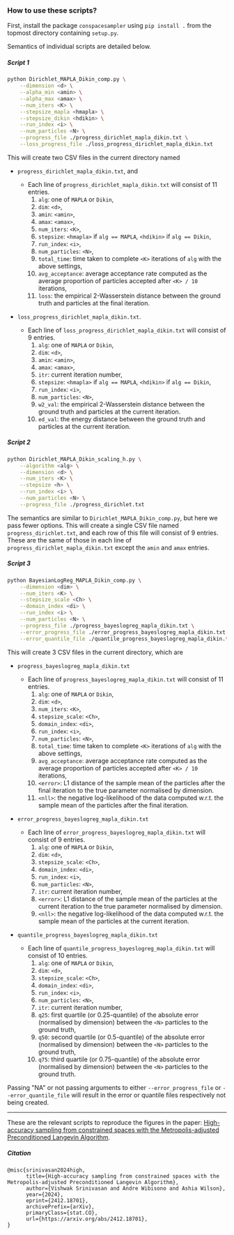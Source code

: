 ### How to use these scripts?

First, install the package `conspacesampler` using `pip install .` from the topmost directory containing `setup.py`.

Semantics of individual scripts are detailed below.

##### Script 1

```bash
python Dirichlet_MAPLA_Dikin_comp.py \
    --dimension <d> \
    --alpha_min <amin> \
    --alpha_max <amax> \
    --num_iters <K> \
    --stepsize_mapla <hmapla> \
    --stepsize_dikin <hdikin> \
    --run_index <i> \
    --num_particles <N> \
    --progress_file ./progress_dirichlet_mapla_dikin.txt \
    --loss_progress_file ./loss_progress_dirichlet_mapla_dikin.txt
```
This will create two CSV files in the current directory named

- `progress_dirichlet_mapla_dikin.txt`, and
    - Each line of `progress_dirichlet_mapla_dikin.txt` will consist of 11 entries.
        1. `alg`: one of `MAPLA` or `Dikin`,
        2. `dim`: `<d>`,
        3. `amin`: `<amin>`,
        4. `amax`: `<amax>`,
        5. `num_iters`: `<K>`,
        6. `stepsize`: `<hmapla>` if `alg == MAPLA`, `<hdikin>` if `alg == Dikin`,
        7. `run_index`: `<i>`,
        8. `num_particles`: `<N>`,
        9. `total_time`: time taken to complete `<K>` iterations of `alg` with the above settings,
        10. `avg_acceptance`: average acceptance rate computed as the average proportion of particles accepted after `<K> / 10` iterations,
        11. `loss`: the empirical 2-Wasserstein distance between the ground truth and particles at the final iteration.

- `loss_progress_dirichlet_mapla_dikin.txt`.
    - Each line of `loss_progress_dirichlet_mapla_dikin.txt` will consist of 9 entries.
        1. `alg`: one of `MAPLA` or `Dikin`,
        2. `dim`: `<d>`,
        3. `amin`: `<amin>`,
        4. `amax`: `<amax>`,
        5. `itr`: current iteration number,
        6. `stepsize`: `<hmapla>` if `alg == MAPLA`, `<hdikin>` if `alg == Dikin`,
        7. `run_index`: `<i>`,
        8. `num_particles`: `<N>`,
        9. `w2_val`: the empirical 2-Wasserstein distance between the ground truth and particles at the current iteration.
        10. `ed_val`: the energy distance between the ground truth and particles at the current iteration.

##### Script 2

```bash
python Dirichlet_MAPLA_Dikin_scaling_h.py \
    --algorithm <alg> \
    --dimension <d> \
    --num_iters <K> \
    --stepsize <h> \
    --run_index <i> \
    --num_particles <N> \
    --progress_file ./progress_dirichlet.txt
```

The semantics are similar to `Dirichlet_MAPLA_Dikin_comp.py`, but here we pass fewer options.
This will create a single CSV file named `progress_dirichlet.txt`, and each row of this file will consist of 9 entries.
These are the same of those in each line of `progress_dirichlet_mapla_dikin.txt` except the `amin` and `amax` entries.

##### Script 3

```bash
python BayesianLogReg_MAPLA_Dikin_comp.py \
    --dimension <dim> \
    --num_iters <K> \
    --stepsize_scale <Ch> \
    --domain_index <di> \
    --run_index <i> \
    --num_particles <N> \
    --progress_file ./progress_bayeslogreg_mapla_dikin.txt \
    --error_progress_file ./error_progress_bayeslogreg_mapla_dikin.txt \
    --error_quantile_file ./quantile_progress_bayeslogreg_mapla_dikin.txt
```

This will create 3 CSV files in the current directory, which are
- `progress_bayeslogreg_mapla_dikin.txt`
    - Each line of `progress_bayeslogreg_mapla_dikin.txt` will consist of 11 entries.
        1. `alg`: one of `MAPLA` or `Dikin`,
        2. `dim`: `<d>`,
        3. `num_iters`: `<K>`,
        4. `stepsize_scale`: `<Ch>`,
        5. `domain_index`: `<di>`,
        6. `run_index`: `<i>`,
        7. `num_particles`: `<N>`,
        8. `total_time`: time taken to complete `<K>` iterations of `alg` with the above settings,
        9. `avg_acceptance`: average acceptance rate computed as the average proportion of particles accepted after `<K> / 10` iterations,
        10. `<error>`: L1 distance of the sample mean of the particles after the final iteration to the true parameter normalised by dimension.
        11. `<nll>`: the negative log-likelihood of the data computed w.r.t. the sample mean of the particles after the final iteration.

- `error_progress_bayeslogreg_mapla_dikin.txt`
    - Each line of `error_progress_bayeslogreg_mapla_dikin.txt` will consist of 9 entries.
        1. `alg`: one of `MAPLA` or `Dikin`,
        2. `dim`: `<d>`,
        3. `stepsize_scale`: `<Ch>`,
        4. `domain_index`: `<di>`,
        5. `run_index`: `<i>`,
        6. `num_particles`: `<N>`,
        7. `itr`: current iteration number,
        8. `<error>`: L1 distance of the sample mean of the particles at the current iteration to the true parameter normalised by dimension.
        9. `<nll>`: the negative log-likelihood of the data computed w.r.t. the sample mean of the particles at the current iteration.

- `quantile_progress_bayeslogreg_mapla_dikin.txt`
    - Each line of `quantile_progress_bayeslogreg_mapla_dikin.txt` will consist of 10 entries.
        1. `alg`: one of `MAPLA` or `Dikin`,
        2. `dim`: `<d>`,
        3. `stepsize_scale`: `<Ch>`,
        4. `domain_index`: `<di>`,
        5. `run_index`: `<i>`,
        6. `num_particles`: `<N>`,
        7. `itr`: current iteration number,
        8. `q25`: first quartile (or 0.25-quantile) of the absolute error (normalised by dimension) between the `<N>` particles to the ground truth,
        9. `q50`: second quartile (or 0.5-quantile) of the absolute error (normalised by dimension) between the `<N>` particles to the ground truth,
        10. `q75`: third quartile (or 0.75-quantile) of the absolute error (normalised by dimension) between the `<N>` particles to the ground truth.

Passing "NA" or not passing arguments to either `--error_progress_file` or `--error_quantile_file` will result in the error or quantile files respectively not being created.

---

These are the relevant scripts to reproduce the figures in the paper: [High-accuracy sampling from constrained spaces with the Metropolis-adjusted Preconditioned Langevin Algorithm](https://arxiv.org/abs/2412.18701).

##### Citation

```
@misc{srinivasan2024high,
      title={High-accuracy sampling from constrained spaces with the Metropolis-adjusted Preconditioned Langevin Algorithm}, 
      author={Vishwak Srinivasan and Andre Wibisono and Ashia Wilson},
      year={2024},
      eprint={2412.18701},
      archivePrefix={arXiv},
      primaryClass={stat.CO},
      url={https://arxiv.org/abs/2412.18701}, 
}
```